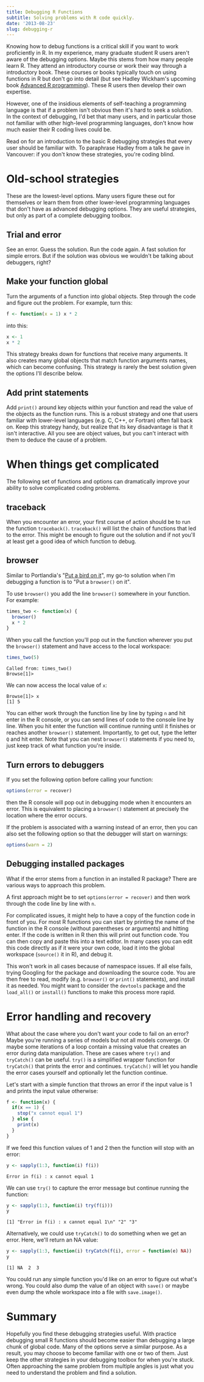 ```yaml
---
title: Debugging R Functions
subtitle: Solving problems with R code quickly.
date: '2013-08-23'
slug: debugging-r
---
```


Knowing how to debug functions is a critical skill if you want to work
proficiently in R. In my experience, many graduate student R users aren't
aware of the debugging options. Maybe this stems from how many people learn
R. They attend an introductory course or work their way through a
introductory book. These courses or books typically touch on using functions
in R but don't go into detail (but see Hadley Wickham's upcoming book
[Advanced R programming][]). These R users then develop their own expertise.

However, one of the insidious elements of self-teaching a programming
language is that if a problem isn't obvious then it's hard to seek a
solution. In the context of debugging, I'd bet that many users, and in
particular those not familiar with other high-level programming languages,
don't know how much easier their R coding lives could be. 

Read on for an introduction to the basic R debugging strategies that every
user should be familiar with. To paraphrase Hadley from a talk he gave in
Vancouver: if you don't know these strategies, you're coding blind.

# Old-school strategies

These are the lowest-level options. Many users figure these out for
themselves or learn them from other lower-level programming languages that
don't have as advanced debugging options. They are useful strategies, but
only as part of a complete debugging toolbox.

## Trial and error

See an error. Guess the solution. Run the code again. A fast solution for
simple errors. But if the solution was obvious we wouldn't be
talking about debuggers, right?

## Make your function global

Turn the arguments of a function into global objects. Step through the code
and figure out the problem. For example, turn this:

```r
f <- function(x = 1) x * 2
```

into this:

```r
x <- 1
x * 2
 ```

This strategy breaks down for functions that receive many arguments. It also
creates many global objects that match function arguments names, which can
become confusing. This strategy is rarely the best solution given the options
I'll describe below.


## Add print statements

Add `print()` around key objects within your function and read the value of
the objects as the function runs. This is a robust strategy and one that users
familiar with lower-level languages (e.g. C, C++, or Fortran) often fall back
on. Keep this strategy handy, but realize that its key disadvantage is that it
isn't interactive. All you see are object values, but you can't interact with
them to deduce the cause of a problem.

# When things get complicated

The following set of functions and options can dramatically improve your
ability to solve complicated coding problems.

## traceback

When you encounter an error, your first course of action should be to run the
function `traceback()`. `traceback()` will list the chain of functions that
led to the error. This might be enough to figure out the solution and if not
you'll at least get a good idea of which function to debug.

## browser

Similar to Portlandia's "[Put a bird on it][]", my go-to solution when I'm
debugging a function is to "Put a `browser()` on it". 

To use `browser()` you add the line `browser()` somewhere in your function. For example:

```r
times_two <- function(x) {
  browser()
  x * 2
}
```

When you call the function you'll pop out in the function wherever you put
the `browser()` statement and have access to the local workspace:

```r
times_two(5)
```

    Called from: times_two()
    Browse[1]> 

We can now access the local value of `x`:

    Browse[1]> x
    [1] 5

You can either work through the function line by line by typing `n` and hit
enter in the R console, or you can send lines of code to the console line by
line. When you hit enter the function will continue running until it finishes
or reaches another `browser()` statement. Importantly, to get out, type the
letter `Q` and hit enter. Note that you can nest `browser()` statements if you
need to, just keep track of what function you're inside.

## Turn errors to debuggers

If you set the following option before calling your function:

```r
options(error = recover)
```

then the R console will pop out in debugging mode when it encounters an
error. This is equivalent to placing a `browser()` statement at precisely the
location where the error occurs.

If the problem is associated with a warning instead of an error, then you can
also set the following option so that the debugger will start on warnings:

```r
options(warn = 2)
```

## Debugging installed packages

What if the error stems from a function in an installed R package? There are
various ways to approach this problem.

A first approach might be to set `options(error = recover)` and then work
through the code line by line with `n`.

For complicated issues, it might help to have a copy of the function code in
front of you. For most R functions you can start by printing the name of the
function in the R console (without parentheses or arguments) and hitting
enter. If the code is written in R then this will print out function code.
You can then copy and paste this into a text editor. In many cases you can
edit this code directly as if it were your own code, load it into the global
workspace (`source()` it in R), and debug it.

This won't work in all cases because of namespace issues. If all else fails,
trying Googling for the package and downloading the source code. You are then
free to read, modify (e.g. `browser()` or `print()` statements), and install
it as needed. You might want to consider the `devtools` package and the
`load_all()` or `install()` functions to make this process more rapid.

# Error handling and recovery

What about the case where you don't want your code to fail on an error? Maybe
you're running a series of models but not all models converge. Or maybe some
iterations of a loop contain a missing value that creates an error during data
manipulation. These are cases where `try()` and `tryCatch()` can be useful.
`try()` is a simplified wrapper function for `tryCatch()` that prints the
error and continues. `tryCatch()` will let you handle the error cases yourself
and optionally let the function continue.

Let's start with a simple function that throws an error if the input value is
1 and prints the input value otherwise:

```r
f <- function(x) {
  if(x == 1) {
    stop("x cannot equal 1")
  } else {
    print(x)
  }
}
```

If we feed this function values of 1 and 2 then the function will stop with an error:

```r
y <- sapply(1:3, function(i) f(i))
```

    Error in f(i) : x cannot equal 1

We can use `try()` to capture the error message but continue running the function:

```r
y <- sapply(1:3, function(i) try(f(i)))
y
```

    [1] "Error in f(i) : x cannot equal 1\n" "2" "3"

Alternatively, we could use `tryCatch()` to do something when we get an error. Here, we'll return an NA value:

```r
y <- sapply(1:3, function(i) tryCatch(f(i), error = function(e) NA))
y
```

    [1] NA  2  3

You could run any simple function you'd like on an error to figure out what's
wrong. You could also dump the value of an object with `save()` or maybe even
dump the whole workspace into a file with `save.image()`.

# Summary

Hopefully you find these debugging strategies useful. With practice debugging
small R functions should become easier than debugging a large chunk of global
code. Many of the options serve a similar purpose. As a result, you may
choose to become familiar with one or two of them. Just keep the other
strategies in your debugging toolbox for when you're stuck. Often approaching the
same problem from multiple angles is just what you need to understand the
problem and find a solution.

[Put a bird on it]: http://www.youtube.com/watch?v=iHmLljk2t8M
[Advanced R programming]: http://adv-r.had.co.nz
